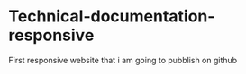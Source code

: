 # Technical-documentation-responsive
First responsive website that i am going to pubblish on github
